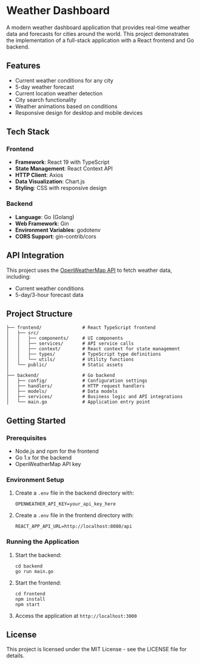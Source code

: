 # Weather Dashboard

A modern weather dashboard application that provides real-time weather data and forecasts for cities around the world. This project demonstrates the implementation of a full-stack application with a React frontend and Go backend.

## Features

- Current weather conditions for any city
- 5-day weather forecast
- Current location weather detection
- City search functionality
- Weather animations based on conditions
- Responsive design for desktop and mobile devices

## Tech Stack

### Frontend
- **Framework**: React 19 with TypeScript
- **State Management**: React Context API
- **HTTP Client**: Axios
- **Data Visualization**: Chart.js
- **Styling**: CSS with responsive design

### Backend
- **Language**: Go (Golang)
- **Web Framework**: Gin
- **Environment Variables**: godotenv
- **CORS Support**: gin-contrib/cors

## API Integration

This project uses the [OpenWeatherMap API](https://openweathermap.org/api) to fetch weather data, including:
- Current weather conditions
- 5-day/3-hour forecast data

## Project Structure

```
├── frontend/               # React TypeScript frontend
│   ├── src/
│   │   ├── components/     # UI components
│   │   ├── services/       # API service calls
│   │   ├── context/        # React context for state management
│   │   ├── types/          # TypeScript type definitions
│   │   └── utils/          # Utility functions
│   └── public/             # Static assets
│
├── backend/                # Go backend
│   ├── config/             # Configuration settings
│   ├── handlers/           # HTTP request handlers
│   ├── models/             # Data models
│   ├── services/           # Business logic and API integrations
│   └── main.go             # Application entry point
```

## Getting Started

### Prerequisites
- Node.js and npm for the frontend
- Go 1.x for the backend
- OpenWeatherMap API key

### Environment Setup
1. Create a `.env` file in the backend directory with:
   ```
   OPENWEATHER_API_KEY=your_api_key_here
   ```

2. Create a `.env` file in the frontend directory with:
   ```
   REACT_APP_API_URL=http://localhost:8080/api
   ```

### Running the Application
1. Start the backend:
   ```
   cd backend
   go run main.go
   ```

2. Start the frontend:
   ```
   cd frontend
   npm install
   npm start
   ```

3. Access the application at `http://localhost:3000`

## License

This project is licensed under the MIT License - see the LICENSE file for details.

